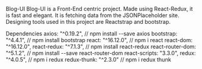 Blog-UI
Blog-UI is a Front-End centric project. Made using React-Redux, it is fast and elegant. It is fetching data from the JSONPlaceholder site. Designing tools used in this project are Reactstrap and bootstrap.

Dependencies
axios: "^0.19.2", // npm install --save axios
bootstrap: "^4.4.1", // npm install bootstrap
react: "^16.12.0", // npm i react
react-dom: "^16.12.0",
react-redux: "^7.1.3", // npm install react-redux
react-router-dom: "^5.1.2", // npm install --save react-router-dom
react-scripts: "3.3.0",
redux: "^4.0.5", // npm i redux
redux-thunk: "^2.3.0" // npm i redux thunk
